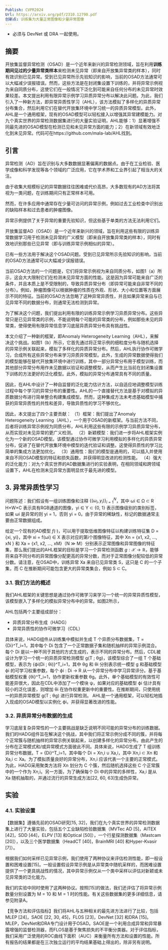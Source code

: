 ```yaml
---
Publish: CVPR2024
Url: https://arxiv.org/pdf/2310.12790.pdf
创新点: 训练集为大量正常图像和少量异常图像
---
```

- 必须与 DevNet 或 DRA 一起使用。

## 摘要

开放集监督异常检测（OSAD）是一个近年来新兴的异常检测领域，旨在利用**训练期间见过的少量异常类样本**来检测未见异常（即来自开放集异常类的样本），同时有效识别已见异常。受到已见异常所示先验知识的影响，当前的OSAD方法通常可以大幅减少误报错误。然而，这些方法是在封闭集设置下训练的，并将异常示例视为来自同质分布，这使它们在一般情况下泛化到可能来自任何分布的未见异常时效果较差。本文提出利用有限异常示例学习异质异常分布以解决此问题。为此，我们引入了一种新方法，即异常异质性学习（AHL），该方法模拟了多样化的异质异常分布集合，然后利用它们在替代开放集环境中学习统一的异质异常模型。此外，AHL是一个通用框架，现有的OSAD模型可以轻松接入以增强其异常建模能力。对九个真实世界的异常检测数据集进行的大量实验证明，AHL能够：1）显著增强不同最先进的OSAD模型在检测已见和未见异常方面的能力；2）在新领域有效地泛化到未见异常。代码可在https://github.com/mala-lab/AHL找到。

## 引言

异常检测（AD）旨在识别与大多数数据显著偏离的数据点。由于在工业检验、医学成像和科学发现等各个领域的广泛应用，它在学术界和工业界引起了相当大的关注。

由于收集大规模标记的异常数据往往困难或代价高昂，大多数现有的AD方法将其视为一类问题，在训练期间只有正常样本可用。

然而，在许多应用中通常存在少量可访问的异常示例，例如过去工业检查中识别出的缺陷样本和过去患者的肿瘤图像。

异常示例提供了关于异常的重要先验知识，但这些基于单类的方法无法利用它们。

开放集监督AD（OSAD）是一个近年来新兴的领域，旨在利用这些有限的训练异常数据学习用于检测未见异常的广义模型（即来自开放集异常类的样本），同时有效地识别那些已见异常（即与训练异常示例相似的异常）。

已有一些方法用于解决这个OSAD问题。受到已见异常所示先验知识的影响，当前的OSAD方法通常可以大幅减少误报错误。

当前OSAD方法的一个问题是，它们将异常示例视为来自同质分布，如图1（a）所示，这会大大限制它们在检测未见异常方面的性能。这是因为异常可能来自广泛的条件，并且本质上是不受限制的，导致异质异常分布（即异常可能来自非常不同的分布）。例如，肿瘤图像可以根据肿瘤的性质在外观、形状、大小和位置等方面展示不同的特征。当前的OSAD方法忽略了这种异常异质性，并且如果异常来自与已见异常不同的数据分布，则通常无法检测到异常。

为了解决这个问题，我们提出利用有限的训练异常示例学习异质异常分布。这些异常只是已见异常类的示例，不能说明每个可能的异常类的分布，例如那些未见的异常类，使得使用有限异常信息学习底层异质异常分布具有挑战性。

本文介绍了一种新的框架，即Anomaly Heterogeneity Learning（AHL），来解决这个挑战。如图1（b）所示，它首先通过将正常示例的细粒度分布与随机选择的异常示例关联起来，模拟了多样化的异质异常分布。然后，AHL执行协作可微学习，合成所有这些异常分布来学习异质异常模型。此外，生成的异常数据使得我们的模型能够在替代开放集环境中进行训练，其中一部分异常分布用于模型训练，而其他部分异常分布用作未见数据以验证和调整模型，从而产生比当前在封闭集设置下训练的方法更好的泛化模型。此外，模拟的异常分布通常具有不同的质量。

因此，在AHL中设计了一种自监督的泛化能力估计方法，以自适应地调整模型训练过程中每个学习的异常分布的重要性。AHL的一个直接替代方法是基于对模拟的异质数据分布进行简单整合构建集成模型。然而，这种集成方法未考虑基础模型中捕获的异常异质性的共性和差异，导致异质性的学习不够优化。

因此，本文提出了四个主要贡献：
（1）框架：我们提出了Anomaly Heterogeneity Learning（AHL），一个用于OSAD的新框架。与当前方法不同，后者将训练异常示例视为同质分布，AHL利用这些有限的示例学习异质异常分布，从而实现对未见异常的更广义检测。
（2）新颖模型：我们进一步将AHL框架实例化为一个新的OSAD模型。该模型通过协作可微学习利用模拟的多样化的异质异常分布，促进了在替代开放集环境中模型的迭代验证和调整。这使得异质性的学习比简单的集成方法更加优化。
（3）通用性：我们的模型是通用的，可以插入并使用来自不同OSAD模型的特征和损失函数，并获得明显改进的检测性能。
（4）强大的泛化能力：对九个真实世界的AD数据集进行的实验表明，在相同领域和跨领域设置下，AHL在检测未见异常方面明显优于最先进的模型。

## 3. 异常异质性学习 

问题陈述：我们假设有一组训练图像和注释 $\{(\omega_i, y_i)\}_{i=1}^N$，其中 ωi ∈ Ω ⊂ R H×W×C 表示具有RGB通道的图像，yi ∈ Y ⊂ {0, 1} 表示图像级别的类别标签，如果 ωi 是异常的则 yi = 1，否则 yi = 0。由于异常的稀缺性，标记的数据通常主要由正常数据组成。

给定一个现有的AD模型 $f(\cdot)$，可以用于提取低维图像特征以构建训练特征集 D = {xi, yi}，其中 xi = f(ωi) ∈ X 表示对应的第i个图像特征，其中 Xn = {x1, x2, ..., xN } 和 Xa = {x1, x2, ..., xM}（N ≫ M）分别表示正常图像和异常图像的特征集，那么我们提出的AHL框架的目标是学习一个异常检测函数 $g : \mathcal{X} \to \mathbb{R}$，能够将来自不同分布的异常图像分配更高的异常分数，而对于正常图像分配较低的异常分数。请注意，在OSAD中，训练异常 Xa 来自已见异常类 S，这只是 C 的一个子集，而 C 在推断期间可能包含更大的异常类集合，例如 S ⊂ C。

### 3.1. 我们方法的概述 

我们AHL框架的关键思想是通过协作可微学习来学习一个统一的异常异质性模型，该模型嵌入了多样化的模拟异常分布中的异常。如图2所示，

AHL包括两个主要组成部分：
- 异质异常分布生成（HADG）
- 异常异质性的协作可微学习（CDL）

具体来说，HADG组件从训练集中模拟并生成 T 个异质分布数据集，T = {Di}^T_i=1，其中每个 Di 包含了一个正常数据子集和随机抽样的异常示例混合。每个 Di 是以一种不同于其他的方式生成的，表示不同的异常分布。然后，CDL被设计为学习一个统一的异质异常检测模型 g(T ; θg)，该模型综合了一组 T 个基础模型，表示为 {ϕi(Di ; θi)}^T_i=1，其中 θg 和 θi 分别表示统一模型 g 和基础模型 ϕi 的可学习权重参数，每个 ϕi : Di → R 从一个异常分布中学习异常评分。基于基础模型权重 {θi}^T_i=1，协作更新权重参数 θg。此外，单个基础模型的有效性可能差异很大，因此在CDL中添加了一个模块 ψ，如果对应的基础模型 ϕi 估计具有较小的泛化误差，则增加 θi 在协作权重更新中的重要性。在推断期间，只使用统一的异质异常模型 g(T ; θg) 进行异常检测。 AHL是一个通用框架，可以轻松地插入现成的OSAD模型以实例化 ϕi，并获得显著改进的性能。

### 3.2. 异质异常分布数据的生成 

学习底层复杂异常性的一个主要挑战是缺乏说明不同可能的异常分布的训练数据。我们的HADG组件旨在解决这个挑战，其中我们将正常示例分成不同的簇，并将每个正常簇与随机抽样的异常示例关联起来，以创建多样化的异常分布。由此产生的分布在正常模式和/或异常模式方面彼此不同。具体来说，HADG生成了 T 组训练异常分布数据，T = {Di}^T_i=1，其中每个 Di = Xn,i ∪ Xa,i，其中 Xn,i ⊂ Xn 和 Xa,i ⊂ Xa。为了模拟质量良好的异常分布，Xn,i 应该代表一个主要的正常模式。为此，HADG采用聚类方法将 Xn 划分为 C 个簇，然后随机选择这些 C 个正常簇中的一个作为 Xn,i。另一方面，为了确保每个 Di 中的异常的多样性，Xa,i 是从 Xa 随机抽取的，并通过流行的异常生成方法[22, 60, 63]生成伪异常。

  
## 实验 

### 4.1. 实验设置 

【数据集】遵循先前的OSAD研究[15, 32]，我们在九个真实世界的异常检测数据集上进行了大量实验，包括五个工业缺陷检验数据集（MVTec AD [5]，AITEX [42]，SDD [44]，ELPV [13] 和Optical [50]），一个行星探测数据集（Mastcam [20]），以及三个医学数据集（HeadCT [40]，BrainMRI [40] 和Hyper-Kvasir [7]）。

根据我们如何采样已见异常示例，我们使用了两种协议来评估检测性能，即一般设置和困难设置[15]。一般设置假设异常示例是从异常类中随机采样的，而困难设置提供了一个更具挑战性的情况，其中异常示例仅从一个类中采样以评估对新颖或未见异常类的泛化能力。

我们的实验中同时使用了这两种协议。按照[15]的做法，我们还评估了将异常示例数量分别设置为 M = 10 和 M = 1 时的性能。有关这些数据集的更多详细信息，请参见附录A。 

【竞争方法和评估指标】我们将AHL与五种相关的最先进方法进行了比较，包括MLEP [24]，SAOE [22, 30, 45]，FLOS [23]，DevNet [32] 和DRA [15]。MLEP，DevNet和DRA专门设计用于OSAD。SAOE是一个利用合成异常和异常暴露增强的监督检测器，而FLOS是基于聚焦损失的不平衡分类器。对于评估指标，我们采用广泛使用的ROC曲线下面积（AUC）来衡量所有方法和设置的性能。所有报告的结果都是在三次独立运行的平均结果基础上得出的，除非另有说明。